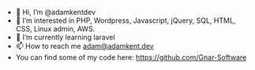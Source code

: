 - 👋 Hi, I’m @adamkentdev
- 👀 I’m interested in PHP, Wordpress, Javascript, jQuery, SQL, HTML, CSS, Linux admin, AWS.
- 🌱 I’m currently learning laravel
- 📫 How to reach me adam@adamkent.dev
- You can find some of my code here: https://github.com/Gnar-Software

<!---
adamkentdev/adamkentdev is a ✨ special ✨ repository because its `README.md` (this file) appears on your GitHub profile.
You can click the Preview link to take a look at your changes.
--->
